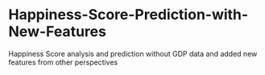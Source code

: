 # Happiness-Score-Prediction-with-New-Features
Happiness Score analysis and prediction without GDP data and added new features from other perspectives
